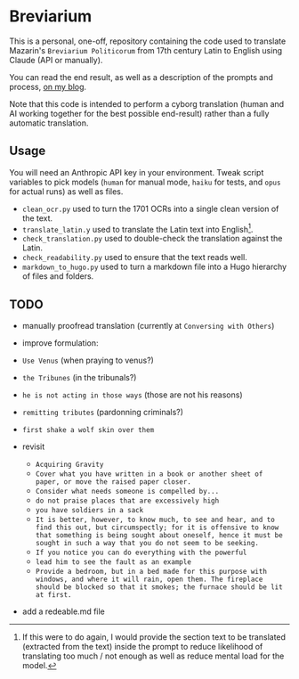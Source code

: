 # Breviarium

This is a personal, one-off, repository containing the code used to translate Mazarin's `Breviarium Politicorum` from 17th century Latin to English using Claude (API or manually).

You can read the end result, as well as a description of the prompts and process, [on my blog](https://nestordemeure.github.io/writing/translations/breviarum_politicorum).

Note that this code is intended to perform a cyborg translation (human and AI working together for the best possible end-result) rather than a fully automatic translation.

## Usage

You will need an Anthropic API key in your environment.
Tweak script variables to pick models (`human` for manual mode, `haiku` for tests, and `opus` for actual runs) as well as files.

* `clean_ocr.py` used to turn the 1701 OCRs into a single clean version of the text.
* `translate_latin.y` used to translate the Latin text into English[^improvement].
* `check_translation.py` used to double-check the translation against the Latin.
* `check_readability.py` used to ensure that the text reads well.
* `markdown_to_hugo.py` used to turn a markdown file into a Hugo hierarchy of files and folders.

[^improvement]: If this were to do again, I would provide the section text to be translated (extracted from the text) inside the prompt to reduce likelihood of translating too much / not enough as well as reduce mental load for the model.

## TODO

* manually proofread translation (currently at `Conversing with Others`)

* improve formulation:
* `Use Venus` (when praying to venus?)
* `the Tribunes` (in the tribunals?)
* `he is not acting in those ways` (those are not his reasons)
* `remitting tributes` (pardonning criminals?)
* `first shake a wolf skin over them`

* revisit
  * `Acquiring Gravity`
  * `Cover what you have written in a book or another sheet of paper, or move the raised paper closer.`
  * `Consider what needs someone is compelled by...`
  * `do not praise places that are excessively high`
  * `you have soldiers in a sack`
  * `It is better, however, to know much, to see and hear, and to find this out, but circumspectly; for it is offensive to know that something is being sought about oneself, hence it must be sought in such a way that you do not seem to be seeking.`
  * `If you notice you can do everything with the powerful`
  * `lead him to see the fault as an example`
  * `Provide a bedroom, but in a bed made for this purpose with windows, and where it will rain, open them. The fireplace should be blocked so that it smokes; the furnace should be lit at first.`

* add a redeable.md file
